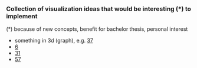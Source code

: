 ### Collection of visualization ideas that would be interesting (\*) to implement

(\*) because of new concepts, benefit for bachelor thesis, personal interest

- something in 3d (graph), e.g. [37](https://lively-kernel.org/lively4/BP2019RH1/doc/visualizations/brainstorming/january.md#@37)
- [6](https://lively-kernel.org/lively4/BP2019RH1/doc/visualizations/brainstorming/january.md#@6)
- [31](https://lively-kernel.org/lively4/BP2019RH1/doc/visualizations/brainstorming/january.md#@31)
- [57](https://lively-kernel.org/lively4/BP2019RH1/doc/visualizations/brainstorming/january.md#@57)